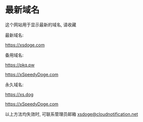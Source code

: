 # 最新域名
这个网站用于显示最新的域名, 请收藏

最新域名:

https://xsdoge.com

备用域名:

https://pkq.pw

https://xSpeedyDoge.com

永久域名:

https://xs.dog

https://xSpeedyDoge.com

以上方法均失效时, 可联系管理员邮箱
xsdoge@cloudnotification.net
